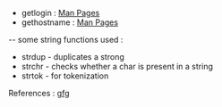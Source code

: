 - getlogin : [Man Pages](https://man7.org/linux/man-pages/man3/getlogin.3.html)
- gethostname : [Man Pages](https://man7.org/linux/man-pages/man2/gethostname.2.html)


-- some string functions used : 
- strdup - duplicates a strong
- strchr - checks whether a char is present in a string
- strtok - for tokenization

References : [gfg](https://www.geeksforgeeks.org/cpp/strtok-strtok_r-functions-c-examples/)